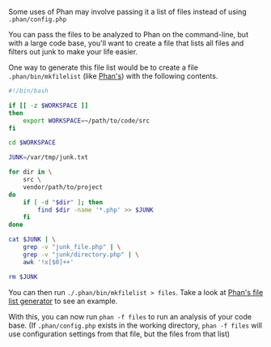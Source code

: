 Some uses of Phan may involve passing it a list of files instead of using `.phan/config.php`

You can pass the files to be analyzed to Phan on the command-line, but with a large code base, you'll want to create a file that lists all files and filters out junk to make your life easier.

One way to generate this file list would be to create a file `.phan/bin/mkfilelist` (like [Phan's](https://github.com/phan/phan/blob/master/.phan/bin/mkfilelist)) with the following contents.

```sh
#!/bin/bash

if [[ -z $WORKSPACE ]]
then
    export WORKSPACE=~/path/to/code/src
fi

cd $WORKSPACE

JUNK=/var/tmp/junk.txt

for dir in \
    src \
    vendor/path/to/project
do
    if [ -d "$dir" ]; then
        find $dir -name '*.php' >> $JUNK
    fi
done

cat $JUNK | \
    grep -v "junk_file.php" | \
    grep -v "junk/directory.php" | \
    awk '!x[$0]++'

rm $JUNK
```

You can then run `./.phan/bin/mkfilelist > files`. Take a look at [Phan's file list generator](https://github.com/phan/phan/blob/master/.phan/bin/mkfilelist) to see an example.

With this, you can now run `phan -f files` to run an analysis of your code base.
(If `.phan/config.php` exists in the working directory, `phan -f files` will use configuration settings from that file, but the files from that list)